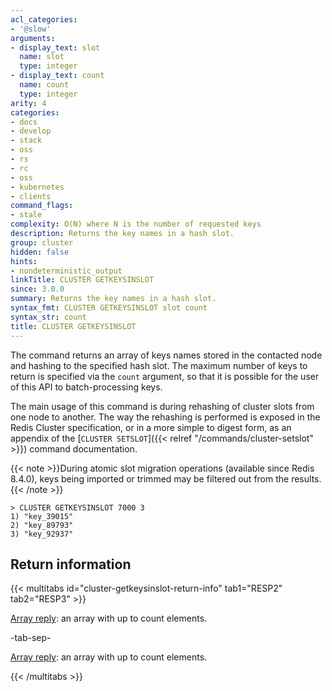 ```yaml
---
acl_categories:
- '@slow'
arguments:
- display_text: slot
  name: slot
  type: integer
- display_text: count
  name: count
  type: integer
arity: 4
categories:
- docs
- develop
- stack
- oss
- rs
- rc
- oss
- kubernetes
- clients
command_flags:
- stale
complexity: O(N) where N is the number of requested keys
description: Returns the key names in a hash slot.
group: cluster
hidden: false
hints:
- nondeterministic_output
linkTitle: CLUSTER GETKEYSINSLOT
since: 3.0.0
summary: Returns the key names in a hash slot.
syntax_fmt: CLUSTER GETKEYSINSLOT slot count
syntax_str: count
title: CLUSTER GETKEYSINSLOT
---
```

The command returns an array of keys names stored in the contacted node and
hashing to the specified hash slot. The maximum number of keys to return
is specified via the `count` argument, so that it is possible for the user
of this API to batch-processing keys.

The main usage of this command is during rehashing of cluster slots from one
node to another. The way the rehashing is performed is exposed in the Redis
Cluster specification, or in a more simple to digest form, as an appendix
of the [`CLUSTER SETSLOT`]({{< relref "/commands/cluster-setslot" >}}) command documentation.

{{< note >}}During atomic slot migration operations (available since Redis 8.4.0), keys being imported or trimmed may be filtered out from the results.
{{< /note >}}

```
> CLUSTER GETKEYSINSLOT 7000 3
1) "key_39015"
2) "key_89793"
3) "key_92937"
```

## Return information

{{< multitabs id="cluster-getkeysinslot-return-info" 
    tab1="RESP2" 
    tab2="RESP3" >}}

[Array reply](../../develop/reference/protocol-spec#arrays): an array with up to count elements.

-tab-sep-

[Array reply](../../develop/reference/protocol-spec#arrays): an array with up to count elements.

{{< /multitabs >}}
